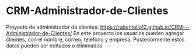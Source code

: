 # CRM-Administrador-de-Clientes
Proyecto de administrador de clientes: https://rubentello12.github.io/CRM---Administrador-de-Clientes/ 
En este proyecto los usuarios pueden agregar clientes, con el nombre, correo, telefono y empresa. Posteriormente estos datos pueden ser editados o eliminados
